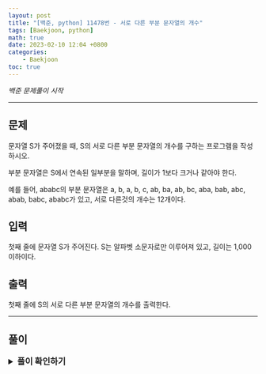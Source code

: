 ```yaml
---
layout: post
title: "[백준, python] 11478번 - 서로 다른 부분 문자열의 개수"
tags: [Baekjoon, python]
math: true
date: 2023-02-10 12:04 +0800
categories:
    - Baekjoon
toc: true
---
```

_백준 문제풀이 시작_
* * *
## 문제
문자열 S가 주어졌을 때, S의 서로 다른 부분 문자열의 개수를 구하는 프로그램을 작성하시오.

부분 문자열은 S에서 연속된 일부분을 말하며, 길이가 1보다 크거나 같아야 한다.

예를 들어, ababc의 부분 문자열은 a, b, a, b, c, ab, ba, ab, bc, aba, bab, abc, abab, babc, ababc가 있고, 서로 다른것의 개수는 12개이다.
## 입력
첫째 줄에 문자열 S가 주어진다. S는 알파벳 소문자로만 이루어져 있고, 길이는 1,000 이하이다.
## 출력
첫째 줄에 S의 서로 다른 부분 문자열의 개수를 출력한다.
* * *
## 풀이
<details>
<summary style="font-weight:bold; font-size:17px">풀이 확인하기</summary>
<div markdown="1">
  이번 문제는 set을 사용하면 쉽게 풀 수 있다. set 자료형은 중복되는 값은 자동으로 들어가지 않는데, 이를 이용해 "aaa"와 같이 겹치는 요소들을 쉽게 제거할 수 있다. 이중 반복문을 통해 가능한 경우의 수의 부분 문자열들을 전부 set에 넣고, set의 요소들의 개수만 출력하면 되는 것이다.

  (set 자료구조는 O(1)의 시간복잡도를 가지는 매우 빠른 자료구조인데, 이 원리에 대하여 궁금하다면 hash table을 검색해보자. 참고로 파이썬의 다른 자료구조인 dictonray 역시 비슷한 구조를 가지고 있다.)

```python
import sys
input = sys.stdin.readline

line = input().strip()

num = set([])

for i in range(0, len(line)+1):
    for j in range(i+1, len(line)+1):
        num.add(line[i:j])

print(len(num))
```
</div>
</details>